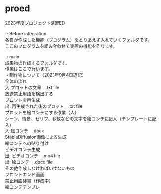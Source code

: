 # proed
2023年度プロジェクト演習ED

・Before integration<br>
各自が作成した機能（プログラム）をとりあえず入れていくフォルダです。<br>
ここのプログラムを組み合わせて実際の機能を作ります。<br>

・main<br>
成果物の作成するフォルダです。<br>
作業はここで行います。<br>
・制作物について（2023年9月4日追記）<br>
全体の流れ <br>
    入:プロットの文章　.txt file<br>
    放送禁止用語を検出する<br>
    プロットを再生成<br>
    出: 再生成された後のプロット　.txt file<br>
    プロットを絵コンテにする作業（人）<br>
            シーン、情景、セリフ、秒数などの文字を絵コンテに記入（テンプレートに記入）<br>
    入:絵コンテ　.docx<br>
    StableDiffusion画像による生成<br>
    絵コンテへの貼り付け<br>
        ビデオコンテ生成<br>
    出: ビデオコンテ　.mp4 file<br>
    出: 絵コンテ　.docx file<br>
その他作成しなければいけないもの<br>
    フロントエンド画面<br>
    禁止用語辞書（作成中）<br>
    絵コンテテンプレ

